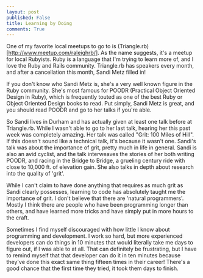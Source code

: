 ```yaml
---
layout: post
published: False
title: Learning by Doing
comments: True
---
```


One of my favorite local meetups to go to is (Triangle.rb)[http://www.meetup.com/raleighrb/].
As the name suggests, it's a meetup for local Rubyists. Ruby is a language that I'm trying to
learn more of, and I love the Ruby and Rails community. Triangle.rb has speakers every month,
and after a cancellation this month, Sandi Metz filled in!

If you don't know who Sandi Metz is, she's a very well known figure in the Ruby community.
She's most famous for POODR (Practical Object Oriented Design in Ruby), which is frequently
touted as one of the best Ruby or Object Oriented Design books to read. Put simply, Sandi Metz is great,
and you should read POODR and go to her talks if you're able.

So Sandi lives in Durham and has actually given at least one talk before at Triangle.rb. While I wasn't
able to go to her last talk, hearing her this past week was completely amazing. Her talk was called
"Grit: 100 Miles of Hill". If this doesn't sound like a technical talk, it's because it wasn't one.
Sandi's talk was about the importance of grit, pretty much in life in general. Sandi is also an avid cyclist,
and the talk interweaves the stories of her both writing POODR, and racing in the Bridge to Bridge, a
grueling century ride with close to 10,000 ft. of elevation gain. She also talks in depth about
research into the quality of 'grit'.

While I can't claim to have done anything that requires as much grit as Sandi clearly possesses, learning to
code has absolutely taught me the importance of grit. I don't believe that there are 'natural programmers'.
Mostly I think there are people who have been programming longer than others, and have learned more tricks and
have simply put in more hours to the craft.

Sometimes I find myself discouraged with how little I know about programming and development. I work so hard,
but more experienced developers can do things in 10 minutes that would literally take me days to
figure out, if I was able to at all. That can definitely be frustrating, but I have to remind myself that that
developer can do it in ten minutes because they've done this exact same thing fifteen times in their career!
There's a good chance that the first time they tried, it took them days to finish. 
